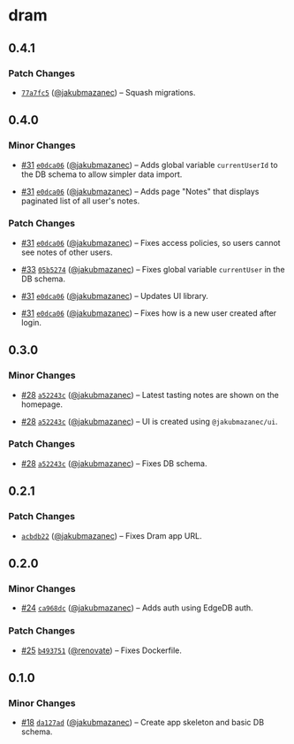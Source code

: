 # dram

## 0.4.1

### Patch Changes

- [`77a7fc5`](https://github.com/jakubmazanec/apps/commit/77a7fc5cf6acf60d42432c9a5c99e4f07581229b) ([@jakubmazanec](https://github.com/jakubmazanec)) – Squash migrations.

## 0.4.0

### Minor Changes

- [#31](https://github.com/jakubmazanec/apps/pull/31) [`e0dca06`](https://github.com/jakubmazanec/apps/commit/e0dca06834bd7a63e2eb5c778837f3fd3436ce7e) ([@jakubmazanec](https://github.com/jakubmazanec)) – Adds global variable `currentUserId` to the DB schema to allow simpler data import.

- [#31](https://github.com/jakubmazanec/apps/pull/31) [`e0dca06`](https://github.com/jakubmazanec/apps/commit/e0dca06834bd7a63e2eb5c778837f3fd3436ce7e) ([@jakubmazanec](https://github.com/jakubmazanec)) – Adds page "Notes" that displays paginated list of all user's notes.

### Patch Changes

- [#31](https://github.com/jakubmazanec/apps/pull/31) [`e0dca06`](https://github.com/jakubmazanec/apps/commit/e0dca06834bd7a63e2eb5c778837f3fd3436ce7e) ([@jakubmazanec](https://github.com/jakubmazanec)) – Fixes access policies, so users cannot see notes of other users.

- [#33](https://github.com/jakubmazanec/apps/pull/33) [`05b5274`](https://github.com/jakubmazanec/apps/commit/05b52744596c583d89bdec307de64118e3026501) ([@jakubmazanec](https://github.com/jakubmazanec)) – Fixes global variable `currentUser` in the DB schema.

- [#31](https://github.com/jakubmazanec/apps/pull/31) [`e0dca06`](https://github.com/jakubmazanec/apps/commit/e0dca06834bd7a63e2eb5c778837f3fd3436ce7e) ([@jakubmazanec](https://github.com/jakubmazanec)) – Updates UI library.

- [#31](https://github.com/jakubmazanec/apps/pull/31) [`e0dca06`](https://github.com/jakubmazanec/apps/commit/e0dca06834bd7a63e2eb5c778837f3fd3436ce7e) ([@jakubmazanec](https://github.com/jakubmazanec)) – Fixes how is a new user created after login.

## 0.3.0

### Minor Changes

- [#28](https://github.com/jakubmazanec/apps/pull/28) [`a52243c`](https://github.com/jakubmazanec/apps/commit/a52243cbc646dedafb510600aa2f0e0794c976a1) ([@jakubmazanec](https://github.com/jakubmazanec)) – Latest tasting notes are shown on the homepage.

- [#28](https://github.com/jakubmazanec/apps/pull/28) [`a52243c`](https://github.com/jakubmazanec/apps/commit/a52243cbc646dedafb510600aa2f0e0794c976a1) ([@jakubmazanec](https://github.com/jakubmazanec)) – UI is created using `@jakubmazanec/ui`.

### Patch Changes

- [#28](https://github.com/jakubmazanec/apps/pull/28) [`a52243c`](https://github.com/jakubmazanec/apps/commit/a52243cbc646dedafb510600aa2f0e0794c976a1) ([@jakubmazanec](https://github.com/jakubmazanec)) – Fixes DB schema.

## 0.2.1

### Patch Changes

- [`acbdb22`](https://github.com/jakubmazanec/apps/commit/acbdb228451e99b7a004ccda6b4c2d8d43df4912) ([@jakubmazanec](https://github.com/jakubmazanec)) – Fixes Dram app URL.

## 0.2.0

### Minor Changes

- [#24](https://github.com/jakubmazanec/apps/pull/24) [`ca968dc`](https://github.com/jakubmazanec/apps/commit/ca968dc2e1574c656984ae5048a88296c9e47bf9) ([@jakubmazanec](https://github.com/jakubmazanec)) – Adds auth using EdgeDB auth.

### Patch Changes

- [#25](https://github.com/jakubmazanec/apps/pull/25) [`b493751`](https://github.com/jakubmazanec/apps/commit/b493751c18426d7f81c3586b49119e893235cead) ([@renovate](https://github.com/apps/renovate)) – Fixes Dockerfile.

## 0.1.0

### Minor Changes

- [#18](https://github.com/jakubmazanec/apps/pull/18) [`da127ad`](https://github.com/jakubmazanec/apps/commit/da127ad10851fde083e02a4844fb7abb0dcf3d1f) ([@jakubmazanec](https://github.com/jakubmazanec)) – Create app skeleton and basic DB schema.
